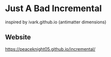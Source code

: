 # Just A Bad Incremental
inspired by ivark.github.io (antimatter dimensions)

## Website
https://peaceknight05.github.io/incremental/
